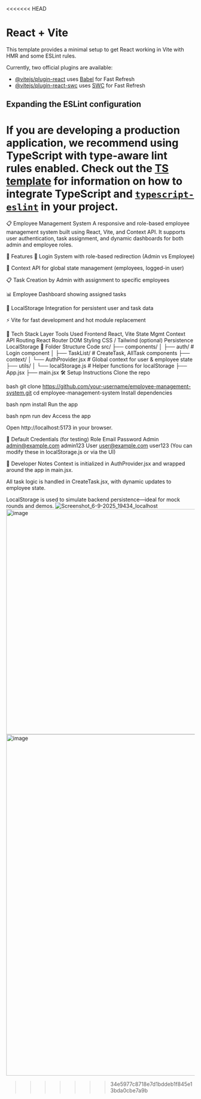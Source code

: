 <<<<<<< HEAD
# React + Vite

This template provides a minimal setup to get React working in Vite with HMR and some ESLint rules.

Currently, two official plugins are available:

- [@vitejs/plugin-react](https://github.com/vitejs/vite-plugin-react/blob/main/packages/plugin-react) uses [Babel](https://babeljs.io/) for Fast Refresh
- [@vitejs/plugin-react-swc](https://github.com/vitejs/vite-plugin-react/blob/main/packages/plugin-react-swc) uses [SWC](https://swc.rs/) for Fast Refresh

## Expanding the ESLint configuration

If you are developing a production application, we recommend using TypeScript with type-aware lint rules enabled. Check out the [TS template](https://github.com/vitejs/vite/tree/main/packages/create-vite/template-react-ts) for information on how to integrate TypeScript and [`typescript-eslint`](https://typescript-eslint.io) in your project.
=======
📋 Employee Management System
A responsive and role-based employee management system built using React, Vite, and Context API. It supports user authentication, task assignment, and dynamic dashboards for both admin and employee roles.

🚀 Features
🔐 Login System with role-based redirection (Admin vs Employee)

👥 Context API for global state management (employees, logged-in user)

📋 Task Creation by Admin with assignment to specific employees

📊 Employee Dashboard showing assigned tasks

💾 LocalStorage Integration for persistent user and task data

⚡️ Vite for fast development and hot module replacement

🧱 Tech Stack
Layer	Tools Used
Frontend	React, Vite
State Mgmt	Context API
Routing	React Router DOM
Styling	CSS / Tailwind (optional)
Persistence	LocalStorage
📁 Folder Structure
Code
src/
├── components/
│   ├── auth/             # Login component
│   ├── TaskList/         # CreateTask, AllTask components
├── context/
│   └── AuthProvider.jsx  # Global context for user & employee state
├── utils/
│   └── localStorage.js   # Helper functions for localStorage
├── App.jsx
├── main.jsx
🛠️ Setup Instructions
Clone the repo

bash
git clone https://github.com/your-username/employee-management-system.git
cd employee-management-system
Install dependencies

bash
npm install
Run the app

bash
npm run dev
Access the app

Open http://localhost:5173 in your browser.

🔑 Default Credentials (for testing)
Role	Email	Password
Admin	admin@example.com	admin123
User	user@example.com	user123
(You can modify these in localStorage.js or via the UI)

🧠 Developer Notes
Context is initialized in AuthProvider.jsx and wrapped around the app in main.jsx.

All task logic is handled in CreateTask.jsx, with dynamic updates to employee state.

LocalStorage is used to simulate backend persistence—ideal for mock rounds and demos.
![Screenshot_6-9-2025_19434_localhost](https://github.com/user-attachments/assets/c44872f4-ca98-4908-9bcc-166d48f06b02)
<img width="800" height="601" alt="image" src="https://github.com/user-attachments/assets/21560cad-ec66-4085-9870-ddd5d49d3ffe" />
<img width="1901" height="911" alt="image" src="https://github.com/user-attachments/assets/a318ea93-6e9f-4f03-ad34-c0bae9fcdad8" />




>>>>>>> 34e5977c8718e7d1bddeb1f845e13bda0cbe7a9b
